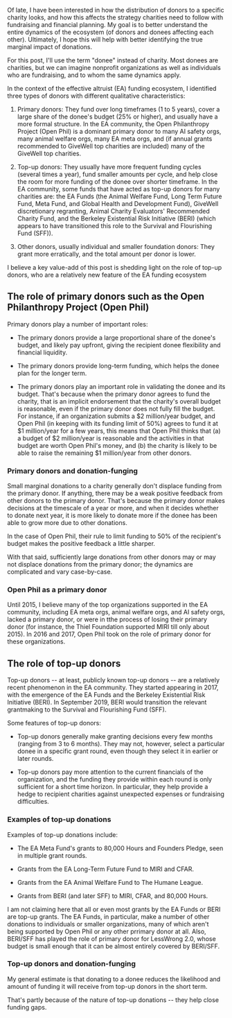 Of late, I have been interested in how the distribution of donors to a
specific charity looks, and how this affects the strategy charities
need to follow with fundraising and financial planning. My goal is to
better understand the entire dynamics of the ecosystem (of donors and
donees affecting each other). Ultimately, I hope this will help with
better identifying the true marginal impact of donations.

For this post, I'll use the term "donee" instead of charity. Most
donees are charities, but we can imagine nonprofit organizations as
well as individuals who are fundraising, and to whom the same dynamics
apply.

In the context of the effective altruist (EA) funding ecosystem, I
identified three types of donors with different qualitative
characteristics:

1. Primary donors: They fund over long timeframes (1 to 5 years),
   cover a large share of the donee's budget (25% or higher), and
   usually have a more formal structure. In the EA community, the Open
   Philanthropy Project (Open Phil) is a dominant primary donor to
   many AI safety orgs, many animal welfare orgs, many EA meta orgs,
   and (if annual grants recommended to GiveWell top charities are
   included) many of the GiveWell top charities.

2. Top-up donors: They usually have more frequent funding cycles
   (several times a year), fund smaller amounts per cycle, and help
   close the room for more funding of the donee over shorter
   timeframe. In the EA community, some funds that have acted as
   top-up donors for many charities are: the EA Funds (the Animal
   Welfare Fund, Long Term Future Fund, Meta Fund, and Global Health
   and Development Fund), GiveWell discretionary regranting, Animal
   Charity Evaluators' Recommended Charity Fund, and the Berkeley
   Existential Risk Initiative (BERI) (which appears to have
   transitioned this role to the Survival and Flourishing Fund (SFF)).

3. Other donors, usually individual and smaller foundation donors:
   They grant more erratically, and the total amount per donor is
   lower.

I believe a key value-add of this post is shedding light on the role
of top-up donors, who are a relatively new feature of the EA funding
ecosystem

## The role of primary donors such as the Open Philanthropy Project (Open Phil)

Primary donors play a number of important roles:

* The primary donors provide a large proportional share of the
  donee's budget, and likely pay upfront, giving the recipient
  donee flexibility and financial liquidity.

* The primary donors provide long-term funding, which helps the
  donee plan for the longer term.

* The primary donors play an important role in validating the
  donee and its budget. That's because when the primary
  donor agrees to fund the charity, that is an implicit endorsement
  that the charity's overall budget is reasonable, even if the primary
  donor does not fully fill the budget. For instance, if an
  organization submits a $2 million/year budget, and Open Phil (in
  keeping with its funding limit of 50%) agrees to fund it at $1
  million/year for a few years, this means that Open Phil thinks that
  (a) a budget of $2 million/year is reasonable and the activities in
  that budget are worth Open Phil's money, and (b) the charity is
  likely to be able to raise the remaining $1 million/year from other
  donors.

### Primary donors and donation-funging

Small marginal donations to a charity generally don't displace funding
from the primary donor. If anything, there may be a weak positive
feedback from other donors to the primary donor. That's because the
primary donor makes decisions at the timescale of a year or more, and
when it decides whether to donate next year, it is more likely to
donate more if the donee has been able to grow more due to
other donations.

In the case of Open Phil, their rule to limit funding to 50% of the
recipient's budget makes the positive feedback a little sharper.

With that said, sufficiently large donations from other donors may or
may not displace donations from the primary donor; the dynamics are
complicated and vary case-by-case.

### Open Phil as a primary donor

Until 2015, I believe many of the top organizations supported in the
EA community, including EA meta orgs, animal welfare orgs, and AI
safety orgs, lacked a primary donor, or were in tthe process of losing
their primary donor (for instance, the Thiel Foundation supported MIRI
till only about 2015). In 2016 and 2017, Open Phil took on the role of
primary donor for these organizations.

## The role of top-up donors

Top-up donors -- at least, publicly known top-up donors -- are a
relatively recent phenomenon in the EA community. They started
appearing in 2017, with the emergence of the EA Funds and the Berkeley
Existential Risk Initiative (BERI). In September 2019, BERI would
transition the relevant grantmaking to the Survival and Flourishing
Fund (SFF).

Some features of top-up donors:

* Top-up donors generally make granting decisions every few months
  (ranging from 3 to 6 months). They may not, however, select a
  particular donee in a specific grant round, even though they
  select it in earlier or later rounds.

* Top-up donors pay more attention to the current financials of the
  organization, and the funding they provide within each round is only
  sufficient for a short time horizon. In particular, they help
  provide a hedge to recipient charities against unexpected expenses
  or fundraising difficulties.

### Examples of top-up donations

Examples of top-up donations include:

* The EA Meta Fund's grants to 80,000 Hours and Founders Pledge, seen
  in multiple grant rounds.

* Grants from the EA Long-Term Future Fund to MIRI and CFAR.

* Grants from the EA Animal Welfare Fund to The Humane League.

* Grants from BERI (and later SFF) to MIRI, CFAR, and 80,000 Hours.

I am not claiming here that all or even most grants by the EA Funds or
BERI are top-up grants. The EA Funds, in particular, make a number of
other donations to individuals or smaller organizations, many of which
aren't being supported by Open Phil or any other prrimary donor at
all. Also, BERI/SFF has played the role of primary donor for LessWrong
2.0, whose budget is small enough that it can be almost entirely
covered by BERI/SFF.

### Top-up donors and donation-funging

My general estimate is that donating to a donee reduces the
likelihood and amount of funding it will receive from top-up donors in
the short term.

That's partly because of the nature of top-up donations -- they help
close funding gaps.